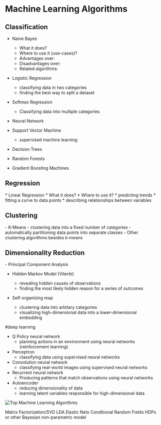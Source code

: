 <h1>Machine Learning Algorithms</h1>

<h2>Classification</h2>

 * Naive Bayes
    * What it does?
    * Where to use it (use-cases)?
    * Advantages over:
    * Disadvantages over:
    * Related algorithms:
	
 * Logistic Regression
    * classifying data in two categories
    * finding the best way to split a dataset
	
 * Softmax Regression
    * Classifying data into multiple categories
	
 * Neural Network
 
 * Support Vector Machine
    * supervised machine learning
    
 * Decision Trees
 * Random Forests
 * Gradient Boosting Machines

<h2>Regression</h2>
 * Linear Regression
    * What it does?
    * Where to use it?
       * predicting trends
       * fitting a curve to data points
       * describing relationships between variables

<h2>Clustering</h2>
 - K-Means
    - clustering data into a fixed number of categories
    - automatically partitioning data points into separate classes
 - Other clustering algorithms besides k-means

<h2>Dimensionality Reduction</h2>
 - Principal Component Analysis

 - Hidden Markov Model (Viterbi)
    - revealing hidden causes of observations
    - finding the most likely hidden reason for a series of outcomes

 - Self-organizing map
    - clustering data into arbitary categories
    - visualizing high-dimensional data into a lower-dimensional embedding


#deep learning
 - Q Policy neural network
    - planning actions in an environment using neural networks (reinforcement learning)
 - Perceptron
    - classifying data using supervised neural networks
 - Convolution neural network
    - classifying real-world images using supervised neural networks
 - Recurrent neural network
    - Producing patterns that match observations using neural networks
 - Autoencoder
    - reducing dimensionality of data
    - learning latent variables responsible for high-dimensional data


![Top Machine Learning Algorithms](https://pbs.twimg.com/media/DOnIsmCWAAA1baA.jpg)

Matrix Factorization/SVD
LDA
Elastic Nets
Conditional Random Fields
HDPs or other Bayesian non-parametric model
